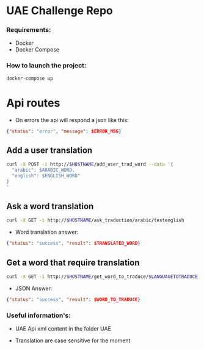 # UAE Challenge Repo

### Requirements:

- Docker
- Docker Compose

### How to launch the project:

```bash
docker-compose up
```

# Api routes

- On errors the api will respond a json like this:
```json
{"status": "error", "message": $ERROR_MSG}
```

Add a user translation
------
```bash
curl -X POST -i http://$HOSTNAME/add_user_trad_word --data '{
  "arabic": $ARABIC_WORD,
  "english": $ENGLISH_WORD"
}
'
```

Ask a word translation
------

```bash
curl -X GET -i http://$HOSTNAME/ask_traduction/arabic/testenglish 
```
- Word translation answer:
```json
{"status": "success", "result": $TRANSLATED_WORD}
```

Get a word that require translation
------

```bash
curl -X GET -i http://$HOSTNAME/get_word_to_traduce/$LANGUAGETOTRADUCE
```
- JSON Answer:
```json
{"status": "success", "result": $WORD_TO_TRADUCE}
```

### Useful information's:

- UAE Api xml content in the folder UAE

- Translation are case sensitive for the moment